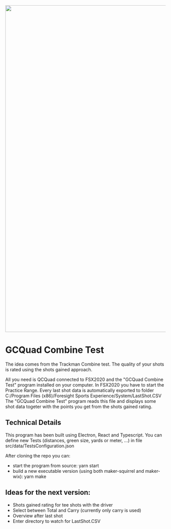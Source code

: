 <img src="https://github.com/christianrehn/GCQuadCombineTest/blob/master/screenshots/210421_GCQuadCombineTest.png" width="1024">

# GCQuad Combine Test
The idea comes from the Trackman Combine test.
The quality of your shots is rated using the shots gained approach.

All you need is QCQuad connected to FSX2020 and the "GCQuad Combine Test" program installed on your computer.
In FSX2020 you have to start the Practice Range. Every last shot data is automatically exported to folder C:/Program Files (x86)/Foresight Sports Experience/System/LastShot.CSV
The "GCQuad Combine Test" program reads this file and displays some shot data togeter with the points you get from the shots gained rating.

## Technical Details
This program has been built using Electron, React and Typescript.
You can define new Tests (distances, green size, yards or meter, ...) in file src/data/TestsConfiguration.json

After cloning the repo you can:
* start the program from source: yarn start
* build a new executable version (using both maker-squirrel and maker-wix): yarn make

## Ideas for the next version:
* Shots gained rating for tee shots with the driver
* Select between Total and Carry (currently only carry is used)
* Overview after last shot
* Enter directory to watch for LastShot.CSV
